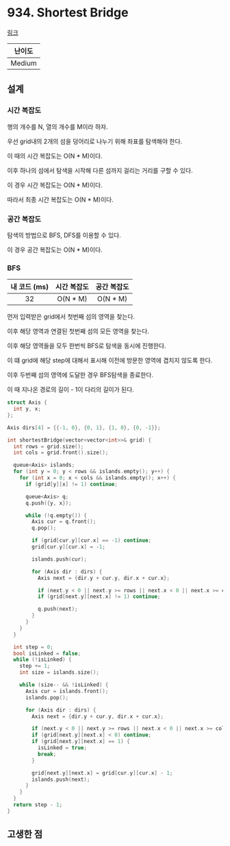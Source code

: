 # 934. Shortest Bridge

[링크](https://leetcode.com/problems/shortest-bridge/)

| 난이도 |
| :----: |
| Medium |

## 설계

### 시간 복잡도

행의 개수를 N, 열의 개수를 M이라 하자.

우선 grid내의 2개의 섬을 덩어리로 나누기 위해 좌표를 탐색해야 한다.

이 때의 시간 복잡도는 O(N \* M)이다.

이후 하나의 섬에서 탐색을 시작해 다른 섬까지 걸리는 거리를 구할 수 있다.

이 경우 시간 복잡도는 O(N \* M)이다.

따라서 최종 시간 복잡도는 O(N \* M)이다.

### 공간 복잡도

탐색의 방법으로 BFS, DFS를 이용할 수 있다.

이 경우 공간 복잡도는 O(N \* M)이다.

### BFS

| 내 코드 (ms) | 시간 복잡도 | 공간 복잡도 |
| :----------: | :---------: | :---------: |
|      32      |  O(N \* M)  |  O(N \* M)  |

먼저 입력받은 grid에서 첫번째 섬의 영역을 찾는다.

이후 해당 영역과 연결된 첫번째 섬의 모든 영역을 찾는다.

이후 해당 영역들을 모두 한번씩 BFS로 탐색을 동시에 진행한다.

이 떄 grid에 해당 step에 대해서 표시해 이전에 방문한 영역에 겹치지 않도록 한다.

이후 두번째 섬의 영역에 도달한 경우 BFS탐색을 종료한다.

이 때 지나온 경로의 길이 - 1이 다리의 길이가 된다.

```cpp
struct Axis {
  int y, x;
};

Axis dirs[4] = {{-1, 0}, {0, 1}, {1, 0}, {0, -1}};

int shortestBridge(vector<vector<int>>& grid) {
  int rows = grid.size();
  int cols = grid.front().size();

  queue<Axis> islands;
  for (int y = 0; y < rows && islands.empty(); y++) {
    for (int x = 0; x < cols && islands.empty(); x++) {
      if (grid[y][x] != 1) continue;

      queue<Axis> q;
      q.push({y, x});

      while (!q.empty()) {
        Axis cur = q.front();
        q.pop();

        if (grid[cur.y][cur.x] == -1) continue;
        grid[cur.y][cur.x] = -1;

        islands.push(cur);

        for (Axis dir : dirs) {
          Axis next = {dir.y + cur.y, dir.x + cur.x};

          if (next.y < 0 || next.y >= rows || next.x < 0 || next.x >= cols) continue;
          if (grid[next.y][next.x] != 1) continue;

          q.push(next);
        }
      }
    }
  }

  int step = 0;
  bool isLinked = false;
  while (!isLinked) {
    step += 1;
    int size = islands.size();

    while (size-- && !isLinked) {
      Axis cur = islands.front();
      islands.pop();

      for (Axis dir : dirs) {
        Axis next = {dir.y + cur.y, dir.x + cur.x};

        if (next.y < 0 || next.y >= rows || next.x < 0 || next.x >= cols) continue;
        if (grid[next.y][next.x] < 0) continue;
        if (grid[next.y][next.x] == 1) {
          isLinked = true;
          break;
        }

        grid[next.y][next.x] = grid[cur.y][cur.x] - 1;
        islands.push(next);
      }
    }
  }
  return step - 1;
}
```

## 고생한 점
